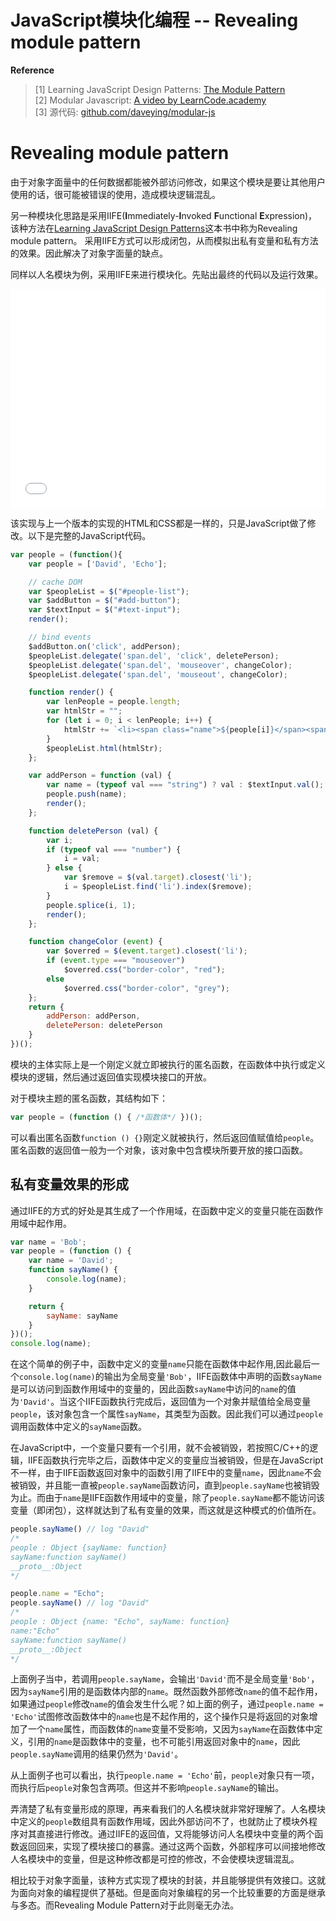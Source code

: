 [_metadata_:author]:- "daveying"
[_metadata_:tags]:- "JavaScript|ModularJS|Design Patterns"
[_metadata_:created-date]:- "2017-07-20 11:54pm"

# JavaScript模块化编程 -- Revealing module pattern

**Reference**
> [1] Learning JavaScript Design Patterns: [The Module Pattern](https://addyosmani.com/resources/essentialjsdesignpatterns/book/#modulepatternjavascript)  
> [2] Modular Javascript: [A video by LearnCode.academy](https://www.youtube.com/watch?v=pOfwp6VlnlM&index=3&list=PLoYCgNOIyGABs-wDaaxChu82q_xQgUb4f)  
> [3] 源代码: [github.com/daveying/modular-js](https://github.com/daveying/modular-js)

# Revealing module pattern

由于对象字面量中的任何数据都能被外部访问修改，如果这个模块是要让其他用户使用的话，很可能被错误的使用，造成模块逻辑混乱。

另一种模块化思路是采用IIFE(**I**mmediately-**I**nvoked **F**unctional **E**xpression)，该种方法在[Learning JavaScript Design Patterns](https://addyosmani.com/resources/essentialjsdesignpatterns/book/#modulepatternjavascript)这本书中称为Revealing module pattern。
采用IIFE方式可以形成闭包，从而模拟出私有变量和私有方法的效果。因此解决了对象字面量的缺点。

同样以人名模块为例，采用IIFE来进行模块化。先贴出最终的代码以及运行效果。


<iframe width="100%" height="350" src="//jsfiddle.net/david_da/79hg7u24/1/embedded/" allowfullscreen="allowfullscreen" frameborder="0"></iframe>

该实现与上一个版本的实现的HTML和CSS都是一样的，只是JavaScript做了修改。以下是完整的JavaScript代码。


```js
var people = (function(){
    var people = ['David', 'Echo'];

    // cache DOM
    var $peopleList = $("#people-list");
    var $addButton = $("#add-button");
    var $textInput = $("#text-input");
    render();

    // bind events
    $addButton.on('click', addPerson);
    $peopleList.delegate('span.del', 'click', deletePerson);
    $peopleList.delegate('span.del', 'mouseover', changeColor);
    $peopleList.delegate('span.del', 'mouseout', changeColor);

    function render() {
        var lenPeople = people.length;
        var htmlStr = "";
        for (let i = 0; i < lenPeople; i++) {
            htmlStr += `<li><span class="name">${people[i]}</span><span class="del">&times;</span></li>`
        }
        $peopleList.html(htmlStr);
    };

    var addPerson = function (val) {
        var name = (typeof val === "string") ? val : $textInput.val();
        people.push(name);
        render();
    };

    function deletePerson (val) {
        var i;
        if (typeof val === "number") {
            i = val;
        } else {
            var $remove = $(val.target).closest('li');
            i = $peopleList.find('li').index($remove);
        }
        people.splice(i, 1);
        render();
    };

    function changeColor (event) {
        var $overred = $(event.target).closest('li');
        if (event.type === "mouseover")
            $overred.css("border-color", "red");
        else
            $overred.css("border-color", "grey");
    };
    return {
        addPerson: addPerson,
        deletePerson: deletePerson
    }
})();
```

模块的主体实际上是一个刚定义就立即被执行的匿名函数，在函数体中执行或定义模块的逻辑，然后通过返回值实现模块接口的开放。

对于模块主题的匿名函数，其结构如下：

```js
var people = (function () { /*函数体*/ })();
```
可以看出匿名函数`function () {}`刚定义就被执行，然后返回值赋值给`people`。匿名函数的返回值一般为一个对象，该对象中包含模块所要开放的接口函数。

## 私有变量效果的形成

通过IIFE的方式的好处是其生成了一个作用域，在函数中定义的变量只能在函数作用域中起作用。

```js
var name = 'Bob';
var people = (function () {
    var name = 'David';
    function sayName() {
        console.log(name);
    }

    return {
        sayName: sayName
    }
})();
console.log(name);
```

在这个简单的例子中，函数中定义的变量`name`只能在函数体中起作用,因此最后一个`console.log(name)`的输出为全局变量`'Bob'`，IIFE函数体中声明的函数`sayName`是可以访问到函数作用域中的变量的，因此函数`sayName`中访问的`name`的值为`'David'`。当这个IIFE函数执行完成后，返回值为一个对象并赋值给全局变量`people`，该对象包含一个属性`sayName`，其类型为函数。因此我们可以通过`people`调用函数体中定义的`sayName`函数。

在JavaScript中，一个变量只要有一个引用，就不会被销毁，若按照C/C++的逻辑，IIFE函数执行完毕之后，函数体中定义的变量应当被销毁，但是在JavaScript不一样，由于IIFE函数返回对象中的函数引用了IIFE中的变量`name`，因此`name`不会被销毁，并且能一直被`people.sayName`函数访问，直到`people.sayName`也被销毁为止。而由于`name`是IIFE函数作用域中的变量，除了`people.sayName`都不能访问该变量（即闭包），这样就达到了私有变量的效果，而这就是这种模式的价值所在。


```js
people.sayName() // log "David"
/*
people : Object {sayName: function}
sayName:function sayName()
__proto__:Object
*/

people.name = "Echo";
people.sayName() // log "David"
/*
people : Object {name: "Echo", sayName: function}
name:"Echo"
sayName:function sayName()
__proto__:Object
*/
```

上面例子当中，若调用`people.sayName`，会输出`'David'`而不是全局变量`'Bob'`，因为`sayName`引用的是函数体内部的`name`。既然函数外部修改`name`的值不起作用，如果通过`people`修改`name`的值会发生什么呢？如上面的例子，通过`people.name = 'Echo'`试图修改函数体中的`name`也是不起作用的，这个操作只是将返回的对象增加了一个`name`属性，而函数体的`name`变量不受影响，又因为`sayName`在函数体中定义，引用的`name`是函数体中的变量，也不可能引用返回对象中的`name`，因此`people.sayName`调用的结果仍然为`'David'`。

从上面例子也可以看出，执行`people.name = 'Echo'`前，`people`对象只有一项，而执行后`people`对象包含两项。但这并不影响`people.sayName`的输出。

弄清楚了私有变量形成的原理，再来看我们的人名模块就非常好理解了。人名模块中定义的`people`数组具有函数作用域，因此外部访问不了，也就防止了模块外程序对其直接进行修改。通过IIFE的返回值，又将能够访问人名模块中变量的两个函数返回回来，实现了模块接口的暴露。通过这两个函数，外部程序可以间接地修改人名模块中的变量，但是这种修改都是可控的修改，不会使模块逻辑混乱。

相比较于对象字面量，该种方式实现了模块的封装，并且能够提供有效接口。这就为面向对象的编程提供了基础。但是面向对象编程的另一个比较重要的方面是继承与多态。而Revealing Module Pattern对于此则毫无办法。

